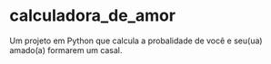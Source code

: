 # calculadora_de_amor
 Um projeto em Python que calcula a probalidade de você e seu(ua) amado(a) formarem um casal.
